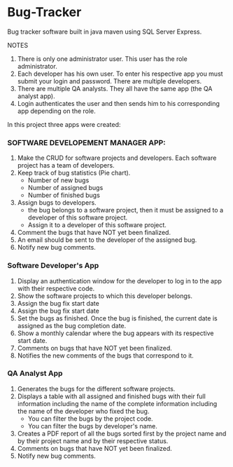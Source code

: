 # Bug-Tracker
Bug tracker software built in java maven using SQL Server Express.

NOTES
1. There is only one administrator user. This user has the role administrator.
2. Each developer has his own user. To enter his respective app you must submit your login and password. There are multiple developers.
3. There are multiple QA analysts. They all have the same app (the QA analyst app).
4. Login authenticates the user and then sends him to his corresponding app depending on the role.


In this project three apps were created:

<h3>SOFTWARE DEVELOPEMENT MANAGER APP:</h3>
<ol>
  <li>Make the CRUD for software projects and developers. Each software project has a team of developers.</li>
  <li>Keep track of bug statistics (Pie chart).
    <ul>
      <li>Number of new bugs</li>
      <li>Number of assigned bugs</li>
      <li>Number of finished bugs</li>
    </ul>
  </li>
  <li>Assign bugs to developers.
  <ul>
      <li>the bug belongs to a software project, then it must be assigned to a developer of this software project.</li>
      <li>Assign it to a developer of this software project.</li>
    </ul>
  </li>
  <li>Comment the bugs that have NOT yet been finalized.</li>
  <li>An email should be sent to the developer of the assigned bug.</li>
  <li> Notify new bug comments.</li>
</ol>

<h3>Software Developer's App</h3>
<ol>
  <li>Display an authentication window for the developer to log in to the app with their respective code.</li>
  <li>Show the software projects to which this developer belongs.</li>
  <li>Assign the bug fix start date</li>
  <li>Assign the bug fix start date</li>
  <li>Set the bugs as finished. Once the bug is finished, the current date is assigned as the bug completion date.</li>
  <li>Show a monthly calendar where the bug appears with its respective start date.</li>
  <li>Comments on bugs that have NOT yet been finalized.</li>
  <li>Notifies the new comments of the bugs that correspond to it.</li>
</ol>

<h3> QA Analyst App</h3>
<ol>
  <li>Generates the bugs for the different software projects.</li>
  <li>Displays a table with all assigned and finished bugs with their full information including the name of the complete information including the name of the developer who fixed the bug.
    <ul>
      <li>You can filter the bugs by the project code.</li>
      <li>You can filter the bugs by developer's name.</li>
    </ul>
  </li>
  <li>Creates a PDF report of all the bugs sorted first by the project name and by their project name and by their respective status.</li>
  <li>Comments on bugs that have NOT yet been finalized.</li>
  <li> Notify new bug comments.</li>
</ol>
